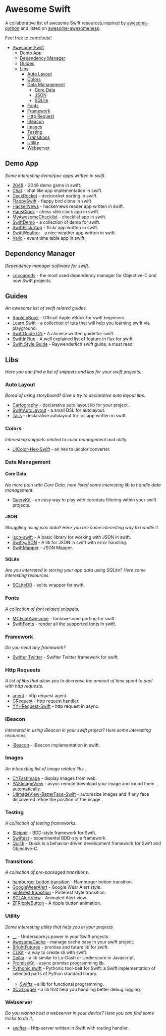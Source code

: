Awesome Swift
=============

A collaborative list of awesome Swift resources,inspired by [awesome-python](https://github.com/vinta/awesome-python) and listed on [awesome-awesomeness](https://github.com/bayandin/awesome-awesomeness).

Feel free to contribute!

- [Awesome Swift](#awesome-swift)
    - [Demo App](#demo-app)
    - [Dependency Manager](#dependency-manager)
    - [Guides](#guides)
    - [Libs](#libs)
        - [Auto Layout](#auto-layout)  
        - [Colors](#colors)
        - [Data Management](#data-management)
            - [Core Data](#core-data)
            - [JSON](#json)
            - [SQLite](#sqlite)
        - [Fonts](#fonts)
        - [Framework](#framework)
        - [Http Request](#http-request)
        - [iBeacon](#ibeacon)
        - [Images](#images)
        - [Testing](#testing)
        - [Transitions](#transitions)
        - [Utility](#utility)
        - [Webserver](#webserver)



## Demo App
*Some interesting demo/poc apps written in swift.*

* [2048](https://github.com/austinzheng/swift-2048) - 2048 demo game in swift.
* [Chat](https://github.com/acani/Chats) - chat like app implementation in swift.
* [DeckRocket](https://github.com/jpsim/DeckRocket) - deckrocket porting in swift.
* [FlappySwift](https://github.com/fullstackio/FlappySwift) - flappy bird clone in swift.
* [HackerNews](https://github.com/amitburst/HackerNews) - hackernews reader app written in swift.
* [HausClock](https://github.com/nottombrown/HausClock) - chess stile clock app in swift.
* [MyAwesomeChecklist](https://github.com/imod/MyAwesomeChecklist) - checklist app in swift.
* [SwiftDemo](https://github.com/Lax/iOS-Swift-Demos) - a collection of demo for swift.
* [SwiftFlickrApp](https://github.com/synboo/SwiftFlickrApp) - flickr app written in swift.
* [SwiftWeather](https://github.com/JakeLin/SwiftWeather) - a nice weather app written in swift.
* [Valio](https://github.com/soffes/valio) - event time table app in swift.


## Dependency Manager

*Dependency manager software for swift.*

* [cocoapods](https://github.com/CocoaPods/CocoaPods) - the most used dependency manager for Objective-C and now Swift projects.


## Guides
*An awesome list of swift related guides.*

* [Apple eBook](https://itunes.apple.com/us/book/swift-programming-language/id881256329?mt=11) - Official Apple eBook for swift beginners.
* [Learn Swift](https://github.com/nettlep/learn-swift) - a collection of tuts that will help you learning swift via playground.
* [SwiftGuide CN](https://github.com/ipader/SwiftGuide) - A chinese written guide for swift.
* [SwiftInFlux](https://github.com/ksm/SwiftInFlux) - A well explained list of feature in flux for swift
* [Swift Style Guide](https://github.com/raywenderlich/swift-style-guide) - Raywenderlich swift guide, a must read.



## Libs
*Here you can find a list of snippets and libs for your swift projects.*

### Auto Layout
*Bored of using storyboard? Give a try to declarative auto layout libs.*

* [Cartography](https://github.com/robb/Cartography) - declarative auto layout lib for your project.
* [SwiftAutoLayout](https://github.com/indragiek/SwiftAutoLayout) - a small DSL for autolayout.
* [Tails](https://github.com/nickynick/Tails) - declarative autolayout for ios app written in swift.

### Colors

*Interesting snippets related to color management and utilty.*

* [UIColor-Hex-Swift](https://github.com/yeahdongcn/UIColor-Hex-Swift) - an hex to uicolor converter.


### Data Management
#### Core Data
*No more pain with Core Data, here listed some interesting lib to handle data management.*

* [QueryKit](https://github.com/kylef/QueryKit) - an easy way to play with coredata filtering within your swift projects.

#### JSON
*Struggling using json data? Here you are some interesting way to handle it.*

* [json-swift](https://github.com/owensd/json-swift) - A basic library for working with JSON in swift.
* [SwiftyJSON](https://github.com/lingoer/SwiftyJSON) - A lib for JSON in swift with error handling.
* [SwiftMapper](https://github.com/kam800/SwiftMapper) - JSON Mapper.

#### SQLite
*Are you interested in storing your app data using SQLite? Here some interesting resources.*

* [SQLiteDB](https://github.com/FahimF/SQLiteDB) - sqlite wrapper for swift.


### Fonts

*A collection of font related snippets.*

* [MCFontAwesome](https://github.com/matteocrippa/MCFontAwesome) - fontawesome porting for swift.
* [SwiftFonts](https://github.com/roadfire/SwiftFonts) - render all the supported fonts in swift.

### Framework
*Do you need any framework?*

* [Swifter Twitter](https://github.com/mattdonnelly/Swifter) - Swifter Twitter framework for swift.


### Http Requests
*A list of libs that allow you to decrease the amount of time spent to deal with http requests.*

* [agent](https://github.com/hallas/agent) - http request agent.
* [GRequest](https://github.com/lingoer/GRequest) - http request handler.
* [YYHRequest-Swift](https://github.com/yayuhh/YYHRequest-Swift) - http request in async.


### iBeacon
*Interested in using iBeacon in your swift project? Here some interesting resources.*

* [iBeacon](https://github.com/gemtot/iBeacon) - iBeacon implementation in swift.

### Images
*An interesting list of image related libs..*

* [CYFastImage](https://github.com/lihei12345/CYFastImage) - display images from web.
* [PASImageView](https://github.com/abiaad/PASImageView) - async remote download your image and round them. automatically.
* [UIImageView-BetterFace-Swift](https://github.com/croath/UIImageView-BetterFace-Swift) - autoresize images and if any face discovered refine the position of the image.


### Testing
*A collection of testing frameworks.*

* [Sleipnir](https://github.com/railsware/Sleipnir) - BDD-style framework for Swift.
* [Swiftest](https://github.com/Swiftest/Swiftest) - experimental BDD-style framework.
* [Quick](https://github.com/Quick/Quick) - Quick is a behavior-driven development framework for Swift and Objective-C.


### Transitions

*A collection of pre-packaged transitions.*

* [hamburger button transition](https://github.com/robb/hamburger-button) - Hamburger button transition.
* [GoogleWearAlert](https://github.com/AshRobinson/GoogleWearAlert) - Google Wear Alert style.
* [pinterest transition](https://github.com/demon1105/PinterestSwift) - Pinterest style transition.
* [SCLAlertView](https://github.com/vikmeup/SCLAlertView-Swift) - Animated Alert view.
* [ZFRippleButton](https://github.com/zoonooz/ZFRippleButton) - A ripple button animation.


### Utility

*Some interesting utility that help you in your projects*

* [__](https://github.com/lotz84/__.swift) - Underscore.js power in your Swift projects.
* [AwesomeCache](https://github.com/aschuch/AwesomeCache) - manage cache easy in your swift project.
* [BrightFutures](https://github.com/Thomvis/BrightFutures) - promise and future lib for swift.
* [CLKit](https://github.com/kylef/CLIKit) - a way to create cli with swift.
* [Dollar](https://github.com/ankurp/Dollar.swift) - a lib similar to Lo-Dash or Underscore in Javascript.
* [PromiseKit](https://github.com/mxcl/PromiseKit) - async promise programming lib.
* [Pythonic.swift](https://github.com/practicalswift/Pythonic.swift) - Pythonic tool-belt for Swift: a Swift implementation of selected parts of Python standard library.
* * [Swiftz](https://github.com/maxpow4h/swiftz) - a lib for functional programming.
* [XCGLogger](https://github.com/DaveWoodCom/XCGLogger) - a lib that help you handling better debug logging.

### Webserver
*Do you wanna host a webserver in your device? Here you can find some tricks to do it.*

* [swifter](https://github.com/glock45/swifter) - Http server written in Swift with routing handler.


